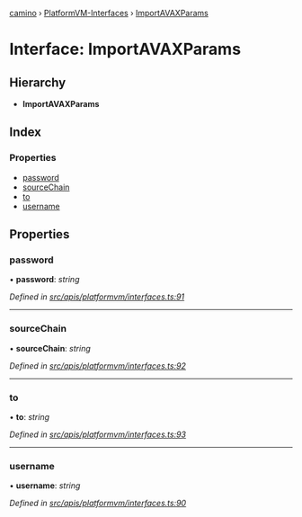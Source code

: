 [camino](../README.md) › [PlatformVM-Interfaces](../modules/platformvm_interfaces.md) › [ImportAVAXParams](platformvm_interfaces.importavaxparams.md)

# Interface: ImportAVAXParams

## Hierarchy

* **ImportAVAXParams**

## Index

### Properties

* [password](platformvm_interfaces.importavaxparams.md#password)
* [sourceChain](platformvm_interfaces.importavaxparams.md#sourcechain)
* [to](platformvm_interfaces.importavaxparams.md#to)
* [username](platformvm_interfaces.importavaxparams.md#username)

## Properties

###  password

• **password**: *string*

*Defined in [src/apis/platformvm/interfaces.ts:91](https://github.com/chain4travel/caminojs/blob/ca67b81/src/apis/platformvm/interfaces.ts#L91)*

___

###  sourceChain

• **sourceChain**: *string*

*Defined in [src/apis/platformvm/interfaces.ts:92](https://github.com/chain4travel/caminojs/blob/ca67b81/src/apis/platformvm/interfaces.ts#L92)*

___

###  to

• **to**: *string*

*Defined in [src/apis/platformvm/interfaces.ts:93](https://github.com/chain4travel/caminojs/blob/ca67b81/src/apis/platformvm/interfaces.ts#L93)*

___

###  username

• **username**: *string*

*Defined in [src/apis/platformvm/interfaces.ts:90](https://github.com/chain4travel/caminojs/blob/ca67b81/src/apis/platformvm/interfaces.ts#L90)*
